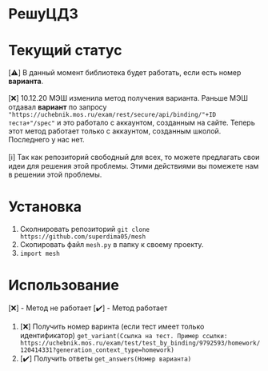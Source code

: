# РешуЦДЗ 

    
# Текущий статус
[:warning:] В данный момент библиотека будет работать, если есть номер **варианта**.</br></br>
[:x:] 10.12.20 МЭШ изменила метод получения варианта. Раньше МЭШ отдавал **вариант** по запросу `"https://uchebnik.mos.ru/exam/rest/secure/api/binding/"+ID теста+"/spec"` и это работало с аккаунтом, созданным на сайте. Теперь этот метод работает только с аккаунтом, созданным школой. Последнего у нас нет.</br></br>
[:information_source:] Так как репозиторий свободный для всех, то можете предлагать свои идеи для решения этой проблемы. Этими действиями вы помежете нам в решении этой проблемы.
    
# Установка
  1. Сколнировать репозиторий `git clone https://github.com/superdima05/mesh`
  2. Скопировать файл `mesh.py` в папку к своему проекту.
  3. `import mesh`
  
# Использование
  [:x:] - Метод не работает
  [:heavy_check_mark:] - Метод работает
  1. [:x:] Получить номер варинта (если тест имеет только идентификатор) `get_variant(Cсылка на тест. Пример ссылки: https://uchebnik.mos.ru/exam/test/test_by_binding/9792593/homework/120414331?generation_context_type=homework)`
  2. [:heavy_check_mark:] Получить ответы `get_answers(Номер варианта)`
